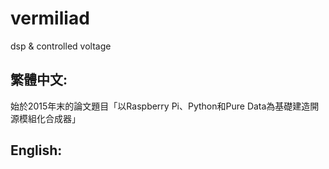 # vermiliad
dsp &amp; controlled voltage 

## 繁體中文:
始於2015年末的論文題目「以Raspberry Pi、Python和Pure Data為基礎建造開源模組化合成器」


## English:
